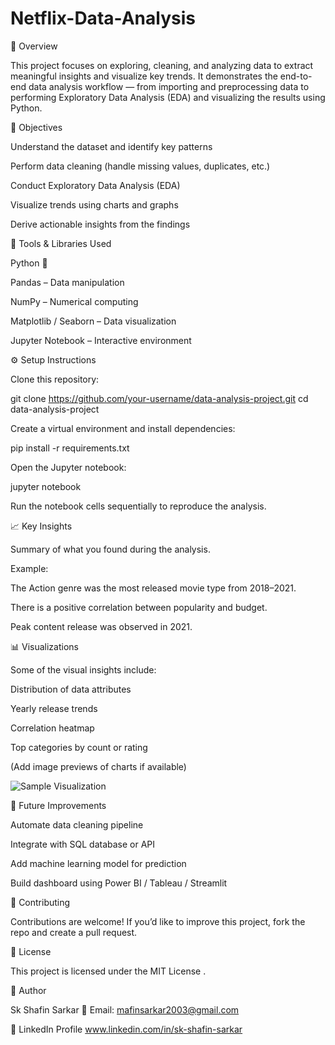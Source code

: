 # Netflix-Data-Analysis
📌 Overview

This project focuses on exploring, cleaning, and analyzing data to extract meaningful insights and visualize key trends.
It demonstrates the end-to-end data analysis workflow — from importing and preprocessing data to performing Exploratory Data Analysis (EDA) and visualizing the results using Python.

🧠 Objectives

Understand the dataset and identify key patterns

Perform data cleaning (handle missing values, duplicates, etc.)

Conduct Exploratory Data Analysis (EDA)

Visualize trends using charts and graphs

Derive actionable insights from the findings


🧰 Tools & Libraries Used

Python 🐍

Pandas – Data manipulation

NumPy – Numerical computing

Matplotlib / Seaborn – Data visualization

Jupyter Notebook – Interactive environment


⚙️ Setup Instructions

Clone this repository:

git clone https://github.com/your-username/data-analysis-project.git
cd data-analysis-project


Create a virtual environment and install dependencies:

pip install -r requirements.txt


Open the Jupyter notebook:

jupyter notebook


Run the notebook cells sequentially to reproduce the analysis.

📈 Key Insights

Summary of what you found during the analysis.

Example:

The Action genre was the most released movie type from 2018–2021.

There is a positive correlation between popularity and budget.

Peak content release was observed in 2021.

📊 Visualizations

Some of the visual insights include:

Distribution of data attributes

Yearly release trends

Correlation heatmap

Top categories by count or rating

(Add image previews of charts if available)

![Sample Visualization](outputs/visualizations/movies_per_year.png)

🧩 Future Improvements

Automate data cleaning pipeline

Integrate with SQL database or API

Add machine learning model for prediction

Build dashboard using Power BI / Tableau / Streamlit

🤝 Contributing

Contributions are welcome!
If you’d like to improve this project, fork the repo and create a pull request.

🧾 License

This project is licensed under the MIT License
.

👤 Author

Sk Shafin Sarkar
📧 Email: mafinsarkar2003@gmail.com

💼 LinkedIn Profile
www.linkedin.com/in/sk-shafin-sarkar
